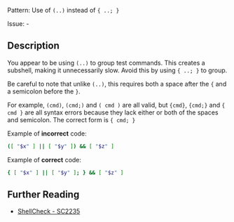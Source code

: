 Pattern: Use of `(..)` instead of `{ ..; }`

Issue: -

## Description

You appear to be using `(..)` to group test commands. This creates a subshell, making it unnecessarily slow. Avoid this by using `{ ..; }` to group.

Be careful to note that unlike `(..)`, this requires both a space after the `{` and a semicolon before the `}`.

For example, `(cmd)`, `(cmd;)` and `( cmd )` are all valid, but `{cmd}`, `{cmd;}` and `{ cmd }` are all syntax errors because they lack either or both of the spaces and semicolon. The correct form is `{ cmd; }`

Example of **incorrect** code:

```sh
([ "$x" ] || [ "$y" ]) && [ "$z" ]
```

Example of **correct** code:

```sh
{ [ "$x" ] || [ "$y" ]; } && [ "$z" ]
```

## Further Reading

* [ShellCheck - SC2235](https://github.com/koalaman/shellcheck/wiki/SC2235)
